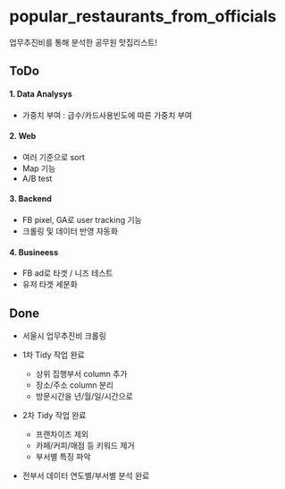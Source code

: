 # popular_restaurants_from_officials
업무추진비를 통해 분석한 공무원 맛집리스트!

## ToDo
#### 1. Data Analysys
- 가중치 부여 : 급수/카드사용빈도에 따른 가중치 부여

#### 2. Web
- 여러 기준으로 sort
- Map 기능
- A/B test

#### 3. Backend
- FB pixel, GA로 user tracking 기능
- 크롤링 및 데이터 반영 자동화

#### 4. Busineess
- FB ad로 타겟 / 니즈 테스트 
- 유저 타겟 세분화

## Done
- 서울시 업무추진비 크롤링
- 1차 Tidy 작업 완료
    - 상위 집행부서 column 추가
    - 장소/주소 column 분리
    - 방문시간을 년/월/일/시간으로 
- 2차 Tidy 작업 완료
    - 프랜차이즈 제외
    - 카페/커피/매점 등 키워드 제거
    - 부서별 특징 파악

- 전부서 데이터 연도별/부서별 분석 완료
